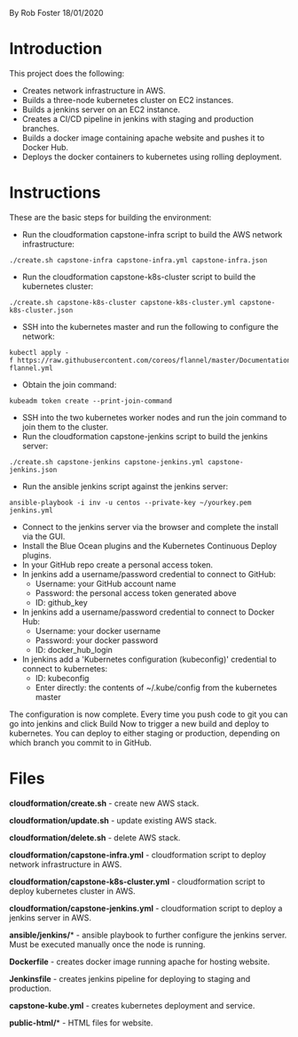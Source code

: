 By Rob Foster 18/01/2020

# Introduction
This project does the following:
- Creates network infrastructure in AWS.
- Builds a three-node kubernetes cluster on EC2 instances.
- Builds a jenkins server on an EC2 instance.
- Creates a CI/CD pipeline in jenkins with staging and production branches.
- Builds a docker image containing apache website and pushes it to Docker Hub.
- Deploys the docker containers to kubernetes using rolling deployment.

# Instructions
These are the basic steps for building the environment:
- Run the cloudformation capstone-infra script to build the AWS network infrastructure:
```
./create.sh capstone-infra capstone-infra.yml capstone-infra.json
```
- Run the cloudformation capstone-k8s-cluster script to build the kubernetes cluster:
```
./create.sh capstone-k8s-cluster capstone-k8s-cluster.yml capstone-k8s-cluster.json
```
- SSH into the kubernetes master and run the following to configure the network:
```
kubectl apply -f https://raw.githubusercontent.com/coreos/flannel/master/Documentation/kube-flannel.yml
```
- Obtain the join command:
```
kubeadm token create --print-join-command
```
- SSH into the two kubernetes worker nodes and run the join command to join them to the cluster.
- Run the cloudformation capstone-jenkins script to build the jenkins server:
```
./create.sh capstone-jenkins capstone-jenkins.yml capstone-jenkins.json
```
- Run the ansible jenkins script against the jenkins server:
```
ansible-playbook -i inv -u centos --private-key ~/yourkey.pem jenkins.yml
```
- Connect to the jenkins server via the browser and complete the install via the GUI.
- Install the Blue Ocean plugins and the Kubernetes Continuous Deploy plugins.
- In your GitHub repo create a personal access token.
- In jenkins add a username/password credential to connect to GitHub:
  - Username: your GitHub account name
  - Password: the personal access token generated above
  - ID: github_key
- In jenkins add a username/password credential to connect to Docker Hub:
  - Username: your docker username
  - Password: your docker password
  - ID: docker_hub_login
- In jenkins add a 'Kubernetes configuration (kubeconfig)' credential to connect to kubernetes:
  - ID: kubeconfig
  - Enter directly: the contents of ~/.kube/config from the kubernetes master

The configuration is now complete. Every time you push code to git you can go into jenkins and click Build Now to trigger a new build and deploy to kubernetes. You can deploy to either staging or production, depending on which branch you commit to in GitHub. 

# Files

**cloudformation/create.sh** - create new AWS stack.

**cloudformation/update.sh** - update existing AWS stack.

**cloudformation/delete.sh** - delete AWS stack.

**cloudformation/capstone-infra.yml** - cloudformation script to deploy network infrastructure in AWS.

**cloudformation/capstone-k8s-cluster.yml** - cloudformation script to deploy kubernetes cluster in AWS.

**cloudformation/capstone-jenkins.yml** - cloudformation script to deploy a jenkins server in AWS.

**ansible/jenkins/*** - ansible playbook to further configure the jenkins server. Must be executed manually once the node is running.

**Dockerfile** - creates docker image running apache for hosting website.

**Jenkinsfile** - creates jenkins pipeline for deploying to staging and production.

**capstone-kube.yml** - creates kubernetes deployment and service.

**public-html/*** - HTML files for website.

